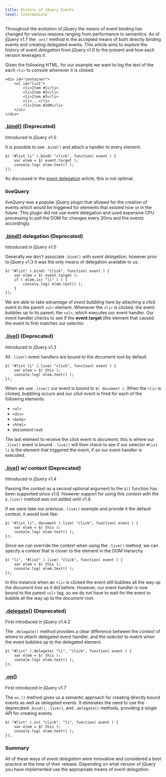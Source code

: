 ```yaml
---
title: History of jQuery Events
level: intermediate
---
```

Throughout the evolution of jQuery the means of event binding has changed for various reasons ranging from performance to semantics. As of jQuery v1.7 the `.on()` method is the accepted means of both directly binding events and creating delegated events. This article aims to explore the history of *event delegation* from jQuery v1.0 to the present and how each version leverages it.

Given the following HTML, for our example we want to log the text of the each `<li>` to console whenever it is clicked.

```
<div id="container">
	<ul id="list">
		<li>Item #1</li>
		<li>Item #2</li>
		<li>Item #3</li>
		<li>...</li>
		<li>Item #100</li>
	</ul>
</div>​
```

### [.bind()](http://api.jquery.com/bind/) (Deprecated)
Introduced in jQuery v1.0

It is possible to use `.bind()` and attach a handler to every element.

```
​$( "#list li" ).bind( "click", function( event ) {
	var elem = $( event.target );
	console.log( elem.text() );
});​​​​​​​​​​​​​​​​​​​​​
```
As discussed in the [event delegation](/event/event-delegation) article, this is not optimal.

### liveQuery
*liveQuery* was a popular jQuery plugin that allowed for the creation of events which would be triggered for elements that existed now or in the future. This plugin did not use event delegation and used expensive CPU processing to poll the DOM for changes every 20ms and fire events accordingly.


### [.bind()](http://api.jquery.com/bind/) delegation (Deprecated)
Introduced in jQuery v1.0

Generally we don't associate `.bind()` with *event delegation*, however prior to jQuery v1.3 it was the only means of delegation available to us.

```
​$( "#list" ).bind( "click", function( event ) {
	var elem = $( event.target );
	if ( elem.is( "li" ) ) {
		console.log( elem.text() );
	}
});​​​​​​​​​​​​​​​​​​​​​
```

We are able to take advantage of *event bubbling* here by attaching a *click* event to the parent `<ul>` element. Whenever the `<li>` is clicked, the event bubbles up to its parent, the `<ul>`, which executes our event handler. Our event handler checks to see if the **event.target** (the element that caused the event to fire) matches our selector.


### [.live()](http://api.jquery.com/live/) (Deprecated)
Introduced in jQuery v1.3

All `.live()` event handlers are bound to the *document* root by default.

```
​$( "#list li" ).live( "click", function( event ) {
	var elem = $( this );
	console.log( elem.text() );
});​​​​​​​​​​​​​​​​​​​​​
```

When we use `.live()` our event is bound to `$( document )`. When the `<li>` is clicked, bubbling occurs and our *click* event is fired for each of the following elements:

* `<ul>`
* `<div>`
* `<body>`
* `<html>`
* *document* root

The last element to receive the *click* event is *document*, this is where our `.live()` event is bound. `.live()` will then check to see if our selector `#list li` is the element that triggered the event, if so our event handler is executed.


### [.live()](http://api.jquery.com/live/) w/ context (Deprecated)
Introduced in jQuery v1.4

Passing the *context* as a second optional argument to the `$()` function has been supported since v1.0. However support for using this *context* with the `$.live()` method was not added until v1.4.

If we were take our previous `.live()` example and provide it the default *context*, it would look like:

```
​$( "#list li", document ).live( "click", function( event ) {
	var elem = $( this );
	console.log( elem.text() );
});​​​​​​​​​​​​​​​​​​​​​
```

Since we can override the *context* when using the `.live()` method, we can specify a *context* that is closer to the element in the DOM hierarchy

```
$( "li", "#list" ).live( "click", function( event ) {
	var elem = $( this );
	console.log( elem.text() );
});​​​​​​​​​​​​​​​​​​​​​
```

In this instance when an `<li>` is clicked the event still bubbles all the way up the *document tree* as it did before. However, our event handler is now bound to the parent `<ul>` tag, so we do not have to wait for the event to bubble all the way up to the *document* root.

### [.delegate()](http://api.jquery.com/delegate/) (Deprecated)
First introduced in jQuery v1.4.2

The `.delegate()` method provides a clear difference between the *context* of where to attach delegated event handler, and the *selector* to match when the event bubbles up to the delegated element.

```
$( "#list" ).delegate( "li", "click", function( event ) {
	var elem = $( this );
	console.log( elem.text() );
});​​​​​​​​​​​​​​​​​​​​​
```

### [.on()](http://api.jquery.com/on/)
First introduced in jQuery v1.7

The `on.()` method gives us a semantic approach for creating directly bound events as well as delegated events. It eliminates the need to use the deprecated `.bind()`, `.live()`, and `.delegate()` methods, providing a single API for creating events.

```
$( "#list" ).on( "click", "li", function( event ) {
	var elem = $( this );
	console.log( elem.text() );
});​​​​​​​​​​​​​​​​​​​​​
```

### Summary
All of these ways of *event delegation* were innovative and considered a best practice at the time of their release. Depending on what version of jQuery you have implemented use the appropriate means of *event delegation*.

